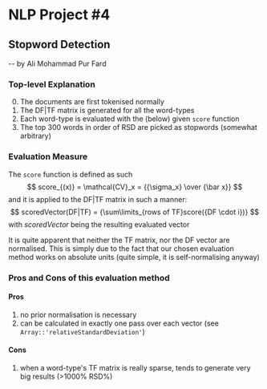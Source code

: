 # NLP Project #4
## Stopword Detection
-- by Ali Mohammad Pur Fard

### Top-level Explanation
0. The documents are first tokenised normally
1. The DF|TF matrix is generated for all the word-types
2. Each word-type is evaluated with the (below) given `score` function
3. The top 300 words in order of RSD are picked as stopwords (somewhat arbitrary)

### Evaluation Measure
The `score` function is defined as such
$$
  score_{(x)} = \mathcal{CV}_x = {{\sigma_x} \over {\bar x}}
$$
and it is applied to the DF|TF matrix in such a manner:
$$
  scoredVector(DF|TF) = {\sum\limits_{rows of TF}score({DF \cdot i})}
$$
with $scoredVector$ being the resulting evaluated vector

It is quite apparent that neither the TF matrix, nor the DF vector are normalised.
This is simply due to the fact that our chosen evaluation method works on absolute units
(quite simple, it is self-normalising anyway)

### Pros and Cons of this evaluation method

#### Pros
1. no prior normalisation is necessary
2. can be calculated in exactly one pass over each vector (see `Array::'relativeStandardDeviation'`)

#### Cons
1. when a word-type's TF matrix is really sparse, tends to generate very big results (>1000% RSD%)
